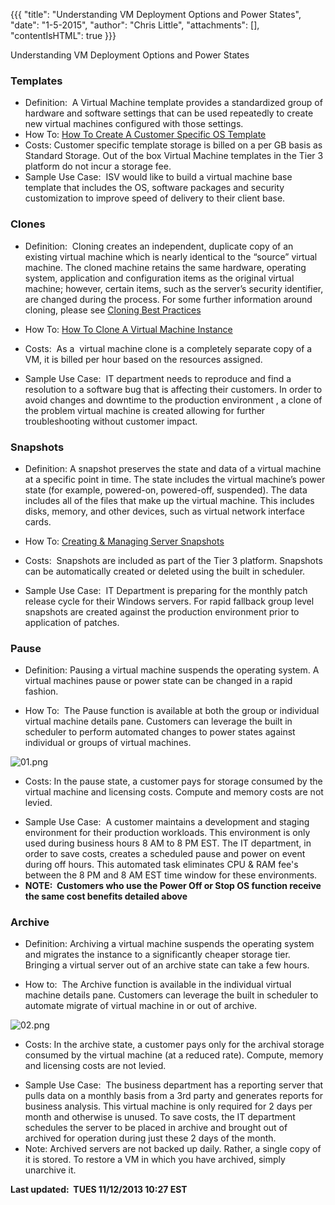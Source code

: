 {{{
  "title": "Understanding VM Deployment Options and Power States",
  "date": "1-5-2015",
  "author": "Chris Little",
  "attachments": [],
  "contentIsHTML": true
}}}

Understanding VM Deployment Options and Power States
<h3>Templates</h3>
<ul>
  <li>Definition: &nbsp;A Virtual Machine template provides a standardized group of hardware and software settings that can be used repeatedly to create new virtual machines configured with those settings.</li>
  <li>How To: <a href="../servers/how-to-create-customer-specific-os-templates/">How To Create A Customer Specific OS Template</a>
  </li>
  <li>Costs: Customer specific template storage is billed on a per GB basis as Standard Storage. Out of the box Virtual Machine templates in the Tier 3 platform do not incur a storage fee. </li>
  <li>Sample Use Case: &nbsp;ISV would like to build a virtual machine base template that includes the OS, software packages and security customization to improve speed of delivery to their client base. </li>
</ul>
<h3>Clones</h3>
<ul>
  <li>
    <p>Definition: &nbsp;Cloning creates an independent, duplicate copy of an existing virtual machine which is nearly identical to the “source” virtual machine. The cloned machine retains the same hardware, operating system, application and configuration
      items as the original virtual machine; however, certain items, such as the server’s security identifier, are changed during the process. For some further information around cloning, please see <a href="/cloning-best-practices/"
      target="_blank">Cloning Best Practices</a>
    </p>
  </li>
  <li>
    <p>How To: <a href="/how-to-clone-a-virtual-machine-os-instance/" target="_blank">How To Clone A Virtual Machine Instance</a>
    </p>
  </li>
  <li>
    <p>Costs: &nbsp;As a &nbsp;virtual machine clone is a completely separate copy of a VM, it is billed per hour based on the resources assigned. </p>
  </li>
  <li>Sample Use Case: &nbsp;IT department needs to reproduce and find a resolution to a software bug that is affecting their customers. In order to avoid changes and downtime to the production environment , a clone of the problem virtual machine is
    created allowing for further troubleshooting without customer impact. </li>
</ul>
<h3>Snapshots</h3>
<ul>
  <li>
    <p>Definition: A snapshot preserves the state and data of a virtual machine at a specific point in time. The state includes the virtual machine’s power state (for example, powered-on, powered-off, suspended). The data includes all of the
      files that make up the virtual machine. This includes disks, memory, and other devices, such as virtual network interface cards.</p>
  </li>
  <li>
    <p>How To: <a href="/creating-and-managing-server-snapshots/" target="_blank">Creating & Managing Server Snapshots</a>
    </p>
  </li>
  <li>
    <p>Costs: &nbsp;Snapshots are included as part of the Tier 3 platform. Snapshots can be automatically created or deleted using the built in scheduler.</p>
  </li>
  <li>Sample Use Case: &nbsp;IT Department is preparing for the monthly patch release cycle for their Windows servers. For rapid fallback group level snapshots are created against the production environment prior to application of patches. </li>
</ul>
<h3>Pause&nbsp;</h3>
<ul>
  <li>
    <p>Definition: Pausing a virtual machine suspends the operating system. A virtual machines pause or power state can be changed in a rapid fashion.</p>
  </li>
  <li>
    <p>How To: &nbsp;The Pause function is available at both the group or individual virtual machine details pane. Customers can leverage the built in scheduler to perform automated changes to power states against individual or groups of virtual machines.
      </p>
  </li>
</ul>
<p><img src="https://t3n.zendesk.com/attachments/token/LaIWCmiv5gXqZKsLTKbtAJD3U/?name=01.png" alt="01.png" />
</p>
<ul>
  <li>
      <p>Costs: In the pause state, a customer pays for storage consumed by the virtual machine and licensing costs. Compute and memory costs are not levied. 
  </li>
  <li>Sample Use Case: &nbsp;A customer maintains a development and staging environment for their production workloads. This environment is only used during business hours 8 AM to 8 PM EST. The IT department, in order to save costs, creates a
    scheduled pause and power on event during off hours. This automated task eliminates CPU &amp; RAM fee's between the 8 PM and 8 AM EST time window for these environments.</li>
  <li><strong>NOTE: &nbsp;Customers who use the Power Off or Stop OS function receive the same cost benefits detailed above</strong>
  </li>
</ul>
<p>
  <a name="archive"></a>
</p>
<h3>Archive</h3>
<ul>
  <li>
    <p>Definition: Archiving a virtual machine suspends the operating system and migrates the instance to a significantly cheaper storage tier. Bringing a virtual server out of an archive state can take a few hours.</p>
  </li>
  <li>
    <p>How to: &nbsp;The Archive function is available in the individual virtual machine details pane.  Customers can leverage the built in scheduler to automate migrate of virtual machine in or out of archive.</p>
  </li>
</ul>
<p><img src="https://t3n.zendesk.com/attachments/token/CEst2oMljyDImt4Pa4JtIQQTD/?name=02.png" alt="02.png" />
</p>
<ul>
  <li>
      <p>Costs: In the archive state, a customer pays only for the archival storage consumed by the virtual machine (at a reduced rate). Compute, memory and licensing costs are not levied.</p>
  </li>
  <li>Sample Use Case: &nbsp;The business department has a reporting server that pulls data on a monthly basis from a 3rd party and generates reports for business analysis. This virtual machine is only required for 2 days per month and otherwise is
    unused. To save costs, the IT department schedules the server to be placed in archive and brought out of archived for operation during just these 2 days of the month. </li>
  <li>Note: Archived servers are not backed up daily. Rather, a single copy of it is stored. To restore a VM in which you have archived, simply unarchive it.&nbsp;</li>
</ul>
<p><strong>Last updated: &nbsp;TUES 11/12/2013 10:27 EST</strong>
</p>
